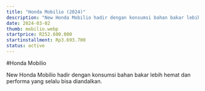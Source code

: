 ```yaml
---
title: "Honda Mobilio (2024)"
description: "New Honda Mobilio hadir dengan konsumsi bahan bakar lebih hemat dan performa yang selalu bisa diandalkan."
date: 2024-03-02
thumb: mobilio.webp
startprice: R252.600.000
startinstallment: Rp3.693.700
status: active
---
```

#Honda Mobilio

New Honda Mobilio hadir dengan konsumsi bahan bakar lebih hemat dan performa yang selalu bisa diandalkan.
